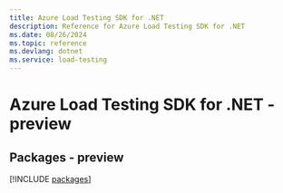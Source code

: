 ```yaml
---
title: Azure Load Testing SDK for .NET
description: Reference for Azure Load Testing SDK for .NET
ms.date: 08/26/2024
ms.topic: reference
ms.devlang: dotnet
ms.service: load-testing
---
```

# Azure Load Testing SDK for .NET - preview
## Packages - preview
[!INCLUDE [packages](load-testing-index.md)]